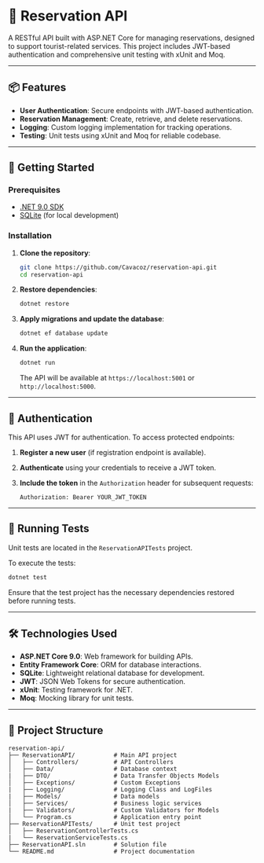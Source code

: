 # 🏨 Reservation API

A RESTful API built with ASP.NET Core for managing reservations, designed to support tourist-related services. This project includes JWT-based authentication and comprehensive unit testing with xUnit and Moq.

---

## 📦 Features

* **User Authentication**: Secure endpoints with JWT-based authentication.
* **Reservation Management**: Create, retrieve, and delete reservations.
* **Logging**: Custom logging implementation for tracking operations.
* **Testing**: Unit tests using xUnit and Moq for reliable codebase.

---

## 🚀 Getting Started

### Prerequisites

* [.NET 9.0 SDK](https://dotnet.microsoft.com/download/dotnet/9.0)
* [SQLite](https://www.sqlite.org/download.html) (for local development)

### Installation

1. **Clone the repository**:

   ```bash
   git clone https://github.com/Cavacoz/reservation-api.git
   cd reservation-api
   ```

2. **Restore dependencies**:

   ```bash
   dotnet restore
   ```

3. **Apply migrations and update the database**:

   ```bash
   dotnet ef database update
   ```

4. **Run the application**:

   ```bash
   dotnet run
   ```

   The API will be available at `https://localhost:5001` or `http://localhost:5000`.

---

## 🔐 Authentication

This API uses JWT for authentication. To access protected endpoints:

1. **Register a new user** (if registration endpoint is available).
2. **Authenticate** using your credentials to receive a JWT token.
3. **Include the token** in the `Authorization` header for subsequent requests:

   ```
   Authorization: Bearer YOUR_JWT_TOKEN
   ```

---

## 🧪 Running Tests

Unit tests are located in the `ReservationAPITests` project.

To execute the tests:

```bash
dotnet test
```

Ensure that the test project has the necessary dependencies restored before running tests.

---

## 🛠️ Technologies Used

* **ASP.NET Core 9.0**: Web framework for building APIs.
* **Entity Framework Core**: ORM for database interactions.
* **SQLite**: Lightweight relational database for development.
* **JWT**: JSON Web Tokens for secure authentication.
* **xUnit**: Testing framework for .NET.
* **Moq**: Mocking library for unit tests.

---

## 📁 Project Structure

```
reservation-api/
├── ReservationAPI/           # Main API project
│   ├── Controllers/          # API Controllers
│   ├── Data/                 # Database context
|   ├── DTO/                  # Data Transfer Objects Models
│   ├── Exceptions/           # Custom Exceptions
|   ├── Logging/              # Logging Class and LogFiles
|   ├── Models/               # Data models
│   ├── Services/             # Business logic services
|   ├── Validators/           # Custom Validators for Models
│   └── Program.cs            # Application entry point
├── ReservationAPITests/      # Unit test project
│   ├── ReservationControllerTests.cs
|   └── ReservationServiceTests.cs
├── ReservationAPI.sln        # Solution file
└── README.md                 # Project documentation
```